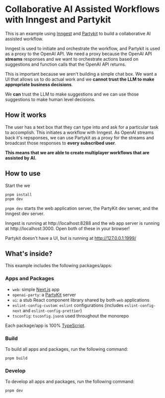 # Collaborative AI Assisted Workflows with Inngest and Partykit

This is an example using [Inngest](https://inngest.com) and 
[Partykit](https://github.com/partykit/partykit) to build a collaborative
AI assisted workflow.

Inngest is used to initiate and orchestrate the workflow, and Partykit is used
as a proxy to the OpenAI API. We need a proxy because the OpenAI API **streams**
responses and we want to orchestrate actions based on suggestions and function
calls that the OpenAI API returns.

This is important because we aren't building a simple chat box. We want a UI that allows
us to do actual work and we **cannot trust the LLM to make appropriate business decisions**.

We **can** trust the LLM to make suggestions and we can use those suggestions to
make human level decisions.

## How it works

The user has a text box that they can type into and ask for a particular task to accomplish. This
initiates a workflow with Inngest. As OpenAI streams back it's repsponses, we can use Partykit
as a proxy for the streams and broadcast those responses to **every subscribed user**.

**This means that we are able to create multiplayer workflows that are assisted by AI.**

## How to use

Start the we
```shell
pnpm install
pnpm dev
```

`pnpm dev` starts the web application server, the PartyKit dev server, and the Inngest dev server.

Inngest is running at http://localhost:8288 and the wb app server is running at http://localhost:3000. Open both of these in your browser!

Partykit doesn't have a UI, but is running at http://127.0.0.1:1999/

## What's inside?

This example includes the following packages/apps:

### Apps and Packages

- `web`: simple [Next.js](https://nextjs.org/) app
- `openai-party`: a [PartyKit](https://github.com/partykit/partykit) server
- `ui`: a stub React component library shared by both `web` applications
- `eslint-config-custom`: `eslint` configurations (includes `eslint-config-next` and `eslint-config-prettier`)
- `tsconfig`: `tsconfig.json`s used throughout the monorepo

Each package/app is 100% [TypeScript](https://www.typescriptlang.org/).

### Build

To build all apps and packages, run the following command:

```
pnpm build
```

### Develop

To develop all apps and packages, run the following command:

```
pnpm dev
```